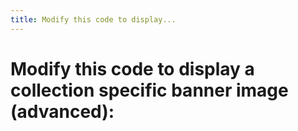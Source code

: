 ```yaml
---
title: Modify this code to display...
---
```


# Modify this code to display a collection specific banner image (advanced):
